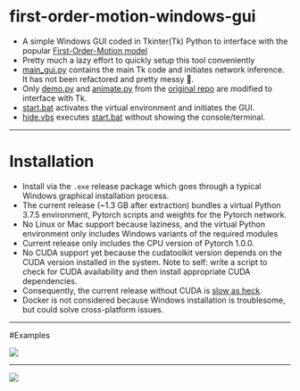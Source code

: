 # first-order-motion-windows-gui

* A simple Windows GUI coded in Tkinter(Tk) Python to interface with the popular [First-Order-Motion model](https://aliaksandrsiarohin.github.io/first-order-model-website/)
* Pretty much a lazy effort to quickly setup this tool conveniently
* [main_gui.py](https://github.com/FongYoong/first-order-motion-windows-gui/blob/master/first-order-model/main_gui.py) contains the main Tk code and initiates network inference. It has not been refactored and pretty messy 😬.
* Only [demo.py](https://github.com/FongYoong/first-order-motion-windows-gui/blob/master/first-order-model/demo.py) and [animate.py](https://github.com/FongYoong/first-order-motion-windows-gui/blob/master/first-order-model/animate.py) from the [original repo]() are modified to interface with Tk.
* [start.bat](https://github.com/FongYoong/first-order-motion-windows-gui/blob/master/start.bat) activates the virtual environment and initiates the GUI.
* [hide.vbs](https://github.com/FongYoong/first-order-motion-windows-gui/blob/master/hide.vbs) executes [start.bat](https://github.com/FongYoong/first-order-motion-windows-gui/blob/master/start.bat) without showing the console/terminal.
***

# Installation

* Install via the `.exe` release package which goes through a typical Windows graphical installation process.
* The current release (~1.3 GB after extraction) bundles a virtual Python 3.7.5 environment, Pytorch scripts and weights for the Pytorch network.
* No Linux or Mac support because laziness, and the virtual Python environment only includes Windows variants of the required modules
* Current release only includes the CPU version of Pytorch 1.0.0.
* No CUDA support yet because the cudatoolkit version depends on the CUDA version installed in the system. Note to self: write a script to check for CUDA availability and then install appropriate CUDA dependencies.
* Consequently, the current release without CUDA is [slow as heck](https://tenor.com/view/its-been-84-years-titanic-gif-5372593).
* Docker is not considered because Windows installation is troublesome, but could solve cross-platform issues.

***

#Examples

![](https://i.ibb.co/L9vDzzs/1.png?raw=true)
***
![](https://i.ibb.co/tBY27m4/2.png?raw=true)